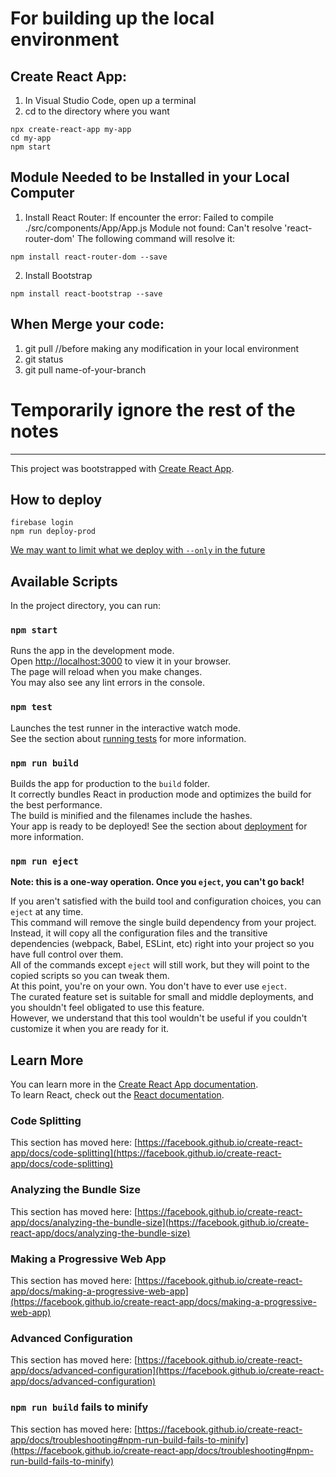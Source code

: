 # For building up the local environment

## Create React App:
1. In Visual Studio Code, open up a terminal
2. cd to the directory where you want

```
npx create-react-app my-app
cd my-app
npm start
```


## Module Needed to be Installed in your Local Computer
1. Install React Router:
If encounter the error: Failed to compile ./src/components/App/App.js Module not found: Can't resolve 'react-router-dom'
The following command will resolve it: 

```
npm install react-router-dom --save
```
2. Install Bootstrap
```
npm install react-bootstrap --save
```

## When Merge your code:
1. git pull //before making any modification in your local environment
2. git status
3. git pull name-of-your-branch
  
# Temporarily ignore the rest of the notes
---------------------------------------------------------------------------------------------------------------

This project was bootstrapped with [Create React App](https://github.com/facebook/create-react-app).

## How to deploy

```
firebase login
npm run deploy-prod
```

[We may want to limit what we deploy with `--only` in the future](https://firebase.google.com/docs/cli#partial_deploys)

## Available Scripts

In the project directory, you can run:

### `npm start`

Runs the app in the development mode.  
Open [http://localhost:3000](http://localhost:3000) to view it in your browser.  
The page will reload when you make changes.  
You may also see any lint errors in the console.

### `npm test`

Launches the test runner in the interactive watch mode.  
See the section about [running tests](https://facebook.github.io/create-react-app/docs/running-tests) for more information.

### `npm run build`

Builds the app for production to the `build` folder.  
It correctly bundles React in production mode and optimizes the build for the best performance.  
The build is minified and the filenames include the hashes.  
Your app is ready to be deployed! See the section about [deployment](https://facebook.github.io/create-react-app/docs/deployment) for more information.

### `npm run eject`

**Note: this is a one-way operation. Once you `eject`, you can't go back!**

If you aren't satisfied with the build tool and configuration choices, you can `eject` at any time.  
This command will remove the single build dependency from your project.  
Instead, it will copy all the configuration files and the transitive dependencies (webpack, Babel, ESLint, etc) right into your project so you have full control over them.  
All of the commands except `eject` will still work, but they will point to the copied scripts so you can tweak them.  
At this point, you're on your own. You don't have to ever use `eject`.  
The curated feature set is suitable for small and middle deployments, and you shouldn't feel obligated to use this feature.  
However, we understand that this tool wouldn't be useful if you couldn't customize it when you are ready for it.

## Learn More

You can learn more in the [Create React App documentation](https://facebook.github.io/create-react-app/docs/getting-started).  
To learn React, check out the [React documentation](https://reactjs.org/).

### Code Splitting

This section has moved here: [https://facebook.github.io/create-react-app/docs/code-splitting](https://facebook.github.io/create-react-app/docs/code-splitting)

### Analyzing the Bundle Size

This section has moved here: [https://facebook.github.io/create-react-app/docs/analyzing-the-bundle-size](https://facebook.github.io/create-react-app/docs/analyzing-the-bundle-size)

### Making a Progressive Web App

This section has moved here: [https://facebook.github.io/create-react-app/docs/making-a-progressive-web-app](https://facebook.github.io/create-react-app/docs/making-a-progressive-web-app)

### Advanced Configuration

This section has moved here: [https://facebook.github.io/create-react-app/docs/advanced-configuration](https://facebook.github.io/create-react-app/docs/advanced-configuration)

### `npm run build` fails to minify

This section has moved here: [https://facebook.github.io/create-react-app/docs/troubleshooting#npm-run-build-fails-to-minify](https://facebook.github.io/create-react-app/docs/troubleshooting#npm-run-build-fails-to-minify)

